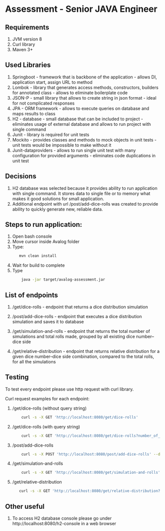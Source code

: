 # Assessment - Senior JAVA Engineer

## Requirements

1. JVM version 8
2. Curl library
3. Maven 3+

## Used Libraries

1. Springboot - framework that is backbone of the application - allows DI, application start, assign URL to method
2. Lombok - library that generates access methods, constructors, builders for annotated class - allows to eliminate boilerplate code
3. JSON-P - small library that allows to create string in json format - ideal for not complicated responses
4. JPA - ORM framework - allows to execute queries on database and maps results to class
5. H2 - database - small database that can be included to project - eliminates usage of external database and allows to run project with single command
6. Junit - library is required for unit tests
7. Mockito - provides classes and methods to mock objects in unit tests - unit tests would be impossible to make without it
8. Junit-dataproviders - allows to run single unit test with many configuration for provided arguments - eliminates code duplications in unit test

## Decisions

1. H2 database was selected because it provides ability to run application with single command.
   It stores data to single file or to memory what makes it good solutions for small application.
2. Additional endpoint with url /post/add-dice-rolls was created to provide ability to quickly 
   generate new, reliable data.


## Steps to run application:
1. Open bash console 
2. Move cursor inside Avalog folder
3. Type: 
    ```bash
       mvn clean install
    ```
4. Wait for build to complete 
5. Type
   ```bash 
       java -jar target/avalog-assessment.jar
   ```

## List of endpoints

1. /get/dice-rolls - endpoint that returns a dice distribution simulation

2. /post/add-dice-rolls - endpoint that executes a dice distribution simulation and saves it to database

3. /get/simulation-and-rolls - endpoint that returns the total number of simulations and total rolls made, grouped by all existing dice number–dice side 

4. /get/relative-distribution - endpoint that returns relative distribution for a given dice number–dice side combination, compared to the total rolls, for all the simulations 

## Testing

To test every endpoint please use http request with curl library.

Curl request examples for each endpoint:
1. /get/dice-rolls (without query string)
    ```bash
        curl -s -X GET 'http://localhost:8080/get/dice-rolls'
    ```
2. /get/dice-rolls (with query string)
    ```bash
        curl -s -X GET 'http://localhost:8080/get/dice-rolls?number_of_rolls=1&number_of_dices=2&number_of_sides=4'
    ```
3. /post/add-dice-rolls
    ```bash
        curl -s -X POST 'http://localhost:8080/post/add-dice-rolls' --data 'number_of_rolls=100&number_of_dices=7&number_of_sides=5'
    ```
4. /get/simulation-and-rolls
    ```bash
        curl -s -X GET 'http://localhost:8080/get/simulation-and-rolls'
    ```
5. /get/relative-distribution
    ```bash
       curl -s -X GET 'http://localhost:8080/get/relative-distribution?number_of_dices=10&number_of_sides=6' 
    ```

## Other useful

1. To access H2 database console please go under http://localhost:8080/h2-console in a web browser